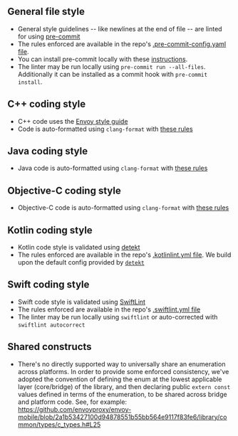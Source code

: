 ## General file style

- General style guidelines -- like newlines at the end of file -- are linted
for using [pre-commit](https://pre-commit.com/)
- The rules enforced are available in the
repo's [.pre-commit-config.yaml file](.pre-commit-config.yaml).
- You can install pre-commit locally with these [instructions](https://pre-commit.com/#install).
- The linter may be run locally using `pre-commit run --all-files`.
Additionally it can be installed as a commit hook with `pre-commit install`.

## C++ coding style

- C++ code uses the [Envoy style guide](https://github.com/envoyproxy/envoy/blob/master/STYLE.md)
- Code is auto-formatted using `clang-format` with [these rules](./.clang-format)

## Java coding style

- Java code is auto-formatted using `clang-format` with [these rules](./.clang-format)

## Objective-C coding style

- Objective-C code is auto-formatted using `clang-format` with [these rules](./.clang-format)

## Kotlin coding style

- Kotlin code style is validated using
  [detekt](https://github.com/arturbosch/detekt)
- The rules enforced are available in the repo's [.kotlinlint.yml file](./.kotlinlint.yml).
  We build upon the default config provided by
  [`detekt`](https://github.com/arturbosch/detekt/blob/master/detekt-cli/src/main/resources/default-detekt-config.yml)

## Swift coding style

- Swift code style is validated using [SwiftLint](https://github.com/realm/swiftlint)
- The rules enforced are available in the repo's [.swiftlint.yml file](./.swiftlint.yml)
- The linter may be run locally using `swiftlint` or auto-corrected with `swiftlint autocorrect`

## Shared constructs

- There's no directly supported way to universally share an enumeration across platforms. In order
to provide some enforced consistency, we've adopted the convention of defining the enum at the
lowest applicable layer (core/bridge) of the library, and then declaring public `extern const`
values defined in terms of the enumeration, to be shared across bridge and platform code. See,
for example:
https://github.com/envoyproxy/envoy-mobile/blob/2a1b53427100d94878551b55bb564e9117f83fe6/library/common/types/c_types.h#L25
